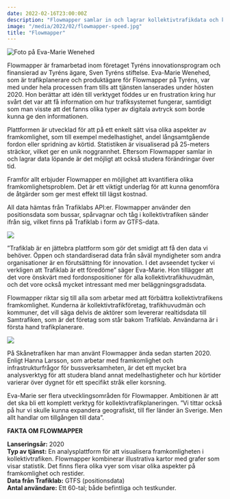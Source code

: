 ```yaml
---
date: 2022-02-16T23:00:00Z
description: "Flowmapper samlar in och lagrar kollektivtrafikdata och kan på så sätt visa hur framkomligheten i kollektivtrafiken ser ut. Genom denna analysplattform är det möjligt att effektivisera kollektivtrafiken, förkorta restiden och minska koldioxidutsläppen. "
image: "/media/2022/02/flowmapper-speed.jpg"
title: "Flowmapper"
--- 
```

<div class="right vh30">

![Foto på Eva-Marie Wenehed](/media/2022/02/flowmapper-evamarie.jpg "Eva-Marie Wenehed")

</div>

Flowmapper är framarbetad inom företaget Tyréns innovationsprogram och finansierad av Tyréns ägare, Sven Tyréns
stiftelse. Eva-Marie Wenehed, som är trafikplanerare och produktägare för Flowmapper på Tyréns, var med under hela
processen fram tills att tjänsten lanserades under hösten 2020. Hon berättar att idén till verktyget föddes ur en
frustration kring hur svårt det var att få information om hur trafiksystemet fungerar, samtidigt som man visste att det
fanns olika typer av digitala avtryck som borde kunna ge den informationen.

Plattformen är utvecklad för att på ett enkelt sätt visa olika aspekter av framkomlighet, som till exempel
medelhastighet, andel långsamtgående fordon eller spridning av körtid. Statistiken är visualiserad på 25-meters
sträckor, vilket ger en unik noggrannhet. Eftersom Flowmapper samlar in och lagrar data löpande är det möjligt att också
studera förändringar över tid.

Framför allt erbjuder Flowmapper en möjlighet att kvantifiera olika framkomlighetsproblem. Det är ett viktigt underlag
för att kunna genomföra de åtgärder som ger mest effekt till lägst kostnad.

All data hämtas från Trafiklabs API:er. Flowmapper använder den positionsdata som bussar, spårvagnar och tåg i
kollektivtrafiken sänder ifrån sig, vilket finns på Trafiklab i form av GTFS-data.

![](/media/2022/03/flowmapper-passagetid.jpg)

”Trafiklab är en jättebra plattform som gör det smidigt att få den data vi behöver. Öppen och standardiserad data från
såväl myndigheter som andra organisationer är en förutsättning för innovation. I det avseendet tycker vi verkligen att
Trafiklab är ett föredöme” säger Eva-Marie. Hon tillägger att det vore önskvärt med fordonspositioner för alla
kollektivtrafikhuvudmän, och det vore också mycket intressant med mer beläggningsgradsdata.

Flowmapper riktar sig till alla som arbetar med att förbättra kollektivtrafikens framkomlighet. Kunderna är
kollektivtrafikföretag, trafikhuvudmän och kommuner, det vill säga delvis de aktörer som levererar realtidsdata till
Samtrafiken, som är det företag som står bakom Trafiklab. Användarna är i första hand trafikplanerare.

![](/media/2022/03/flowmapper-stops.jpg)

På Skånetrafiken har man använt Flowmapper ända sedan starten 2020. Enligt Hanna Larsson, som arbetar med framkomlighet
och infrastrukturfrågor för bussverksamheten, är det ett mycket bra analysverktyg för att studera bland annat
medelhastigheter och hur körtider varierar över dygnet för ett specifikt stråk eller korsning.

Eva-Marie ser flera utvecklingsområden för Flowmapper. Ambitionen är att det ska bli ett komplett verktyg för
kollektivtrafikplaneringen. ”Vi tittar också på hur vi skulle kunna expandera geografiskt, till fler länder än Sverige.
Men allt handlar om tillgången till data”.

**FAKTA OM FLOWMAPPER**

**Lanseringsår:** 2020  
**Typ av tjänst:** En analysplattform för att visualisera framkomligheten i kollektivtrafiken. Flowmapper kombinerar illustrativa kartor med grafer som visar statistik. Det finns flera olika vyer som visar olika aspekter på framkomlighet och restider.  
**Data från Trafiklab:** GTFS (positionsdata)  
**Antal användare:** Ett 60-tal; både befintliga och testkunder.